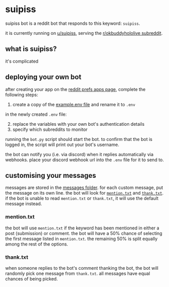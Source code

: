 # suipiss

suipiss bot is a reddit bot that responds to this keyword: `suipiss`.

it is currently running on [u/suipiss](https://www.reddit.com/user/suipiss), serving the [r/okbuddyhololive subreddit](https://www.reddit.com/r/okbuddyhololive/).

## what is suipiss?

it's complicated

## deploying your own bot

after creating your app on the [reddit prefs apps page](https://www.reddit.com/prefs/apps), complete the following steps:

1. create a copy of the [example.env file](/example.env) and rename it to `.env`

in the newly created `.env` file:

2. replace the variables with your own bot's authentication details
3. specify which subreddits to monitor

running the `bot.py` script should start the bot. to confirm that the bot is logged in, the script will print out your bot's username.

the bot can notify you (i.e. via discord) when it replies automatically via webhooks. place your discord webhook url into the `.env` file for it to send to.

## customising your messages

messages are stored in the [messages folder](/messages/). for each custom message, put the message on its own line. the bot will look for [`mention.txt`](/messages/mention.txt) and [`thank.txt`](/messages/thank.txt). if the bot is unable to read `mention.txt` or `thank.txt`, it will use the default message instead.

### mention.txt

the bot will use `mention.txt` if the keyword has been mentioned in either a post (submission) or comment. the bot will have a 50% chance of selecting the first message listed in `mention.txt`. the remaining 50% is split equally among the rest of the options.

### thank.txt

when someone replies to the bot's comment thanking the bot, the bot will randomly pick one message from `thank.txt`. all messages have equal chances of being picked.